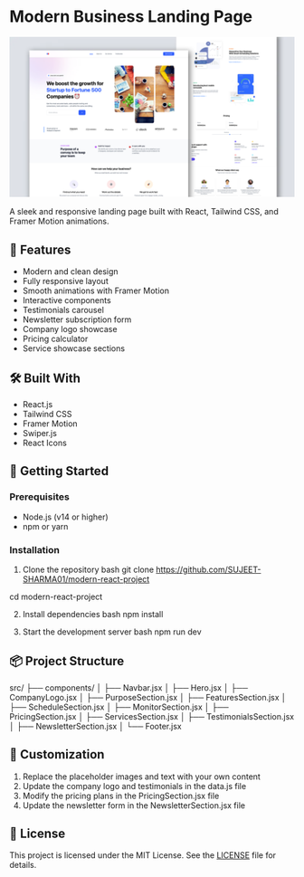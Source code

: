 # Modern Business Landing Page

![modern-business-landing-page](/src/assets/react-busines-landing-page.png)

A sleek and responsive landing page built with React, Tailwind CSS, and Framer Motion animations.

## 🌟 Features

- Modern and clean design
- Fully responsive layout
- Smooth animations with Framer Motion
- Interactive components
- Testimonials carousel
- Newsletter subscription form
- Company logo showcase
- Pricing calculator
- Service showcase sections

## 🛠️ Built With

- React.js
- Tailwind CSS
- Framer Motion
- Swiper.js
- React Icons

## 🚀 Getting Started

### Prerequisites

- Node.js (v14 or higher)
- npm or yarn

### Installation
1. Clone the repository
bash
git clone https://github.com/SUJEET-SHARMA01/modern-react-project

cd modern-react-project




2. Install dependencies
bash
npm install


3. Start the development server
bash
npm run dev


## 📦 Project Structure

src/
├── components/
│ ├── Navbar.jsx
│ ├── Hero.jsx
│ ├── CompanyLogo.jsx
│ ├── PurposeSection.jsx
│ ├── FeaturesSection.jsx
│ ├── ScheduleSection.jsx
│ ├── MonitorSection.jsx
│ ├── PricingSection.jsx
│ ├── ServicesSection.jsx
│ ├── TestimonialsSection.jsx
│ ├── NewsletterSection.jsx
│ └── Footer.jsx

## 🎨 Customization

1. Replace the placeholder images and text with your own content
2. Update the company logo and testimonials in the data.js file
3. Modify the pricing plans in the PricingSection.jsx file
4. Update the newsletter form in the NewsletterSection.jsx file

## 📝 License

This project is licensed under the MIT License. See the [LICENSE](LICENSE) file for details.
